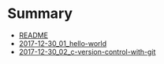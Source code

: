 # Summary

* [README](README.md)
* [2017-12-30_01_hello-world](2017-12-30_01_hello-world.md)
* [2017-12-30_02_c-version-control-with-git](2017-12-30_02_c-version-control-with-git.md)
